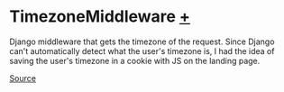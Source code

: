 # TimezoneMiddleware [+](/app/middlewares.py)

Django middleware that gets the timezone of the request.
Since Django can't automatically detect what the user's timezone is, I had the idea of saving the user's timezone in a 
cookie with JS on the landing page.

[Source](https://stackoverflow.com/questions/65180818/how-to-get-the-current-user-time-zone-django/73956012#73956012) 
